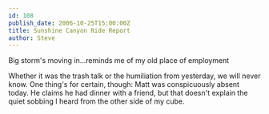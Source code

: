 ```yaml
---
id: 108
publish_date: 2006-10-25T15:00:00Z
title: Sunshine Canyon Ride Report
author: Steve
---
```

  
Big storm's moving in...reminds me of my old place of employment

Whether it was the trash talk or the humiliation from yesterday, we will never know. One thing's for certain, though: Matt was conspicuously absent today. He claims he had dinner with a friend, but that doesn't explain the quiet sobbing I heard from the other side of my cube.
